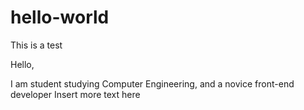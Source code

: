 # hello-world
This is a test 

Hello,

I am student studying Computer Engineering, and a novice front-end developer
Insert more text here
